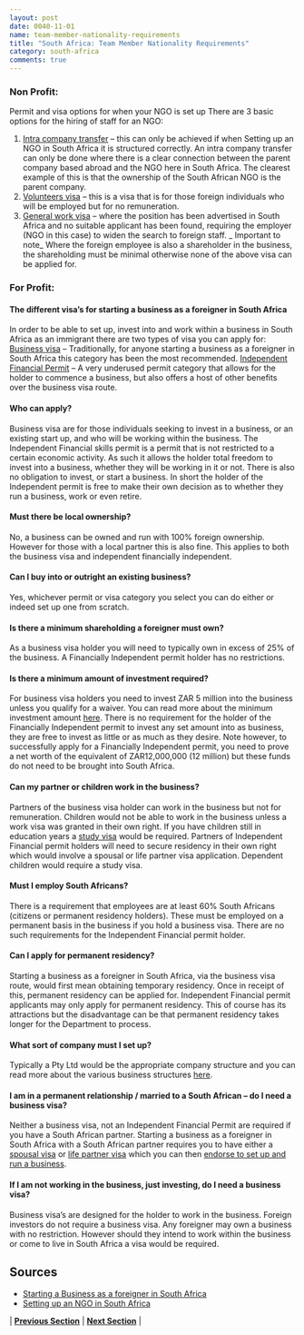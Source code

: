 ```yaml
---
layout: post
date: 0040-11-01
name: team-member-nationality-requirements
title: "South Africa: Team Member Nationality Requirements"
category: south-africa
comments: true
---
```


### Non Profit:
Permit and visa options for when your NGO is set up
There are 3 basic options for the hiring of staff for an NGO:
1. [Intra company transfer](https://www.intergate-immigration.com/intracompany-transfers.php) – this can only be achieved if when Setting up an NGO in South Africa it is structured correctly. An intra company transfer can only be done where there is a clear connection between the parent company based abroad and the NGO here in South Africa. The clearest example of this is that the ownership of the South African NGO is the parent company.
2. [Volunteers visa](https://www.intergate-immigration.com/volunteer-visa-permits.php) – this is a visa that is for those foreign individuals who will be employed but for no remuneration.
3. [General work visa](https://www.intergate-immigration.com/work-permit-general-south-africa.php) – where the position has been advertised in South Africa and no suitable applicant has been found, requiring the employer (NGO in this case) to widen the search to foreign staff.
_ Important to note_
Where the foreign employee is also a shareholder in the business, the shareholding must be minimal otherwise none of the above visa can be applied for.

### For Profit:
#### The different visa’s for starting a business as a foreigner in South Africa
In order to be able to set up, invest into and work within a business in South Africa as an immigrant there are two types of visa you can apply for:
[Business visa](https://www.intergate-immigration.com/business-permits-visa-south-africa-immigration.php) – Traditionally, for anyone starting a business as a foreigner in South Africa this category has been the most recommended.
[Independent Financial Permit](https://www.intergate-immigration.com/business-permit-visa-financially-independent-permit.php) – A very underused permit category that allows for the holder to commence a business, but also offers a host of other benefits over the business visa route.
#### Who can apply?
Business visa are for those individuals seeking to invest in a business, or an existing start up, and who will be working within the business.
The Independent Financial skills permit is a permit that is not restricted to a certain economic activity. As such it allows the holder total freedom to invest into a business, whether they will be working in it or not. There is also no obligation to invest, or start a business. In short the holder of the Independent permit is free to make their own decision as to whether they run a business, work or even retire.
#### Must there be local ownership?
No, a business can be owned and run with 100% foreign ownership. However for those with a local partner this is also fine. This applies to both the business visa and independent financially independent.
#### Can I buy into or outright an existing business?
Yes, whichever permit or visa category you select you can do either or indeed set up one from scratch.
#### Is there a minimum shareholding a foreigner must own?
As a business visa holder you will need to typically own in excess of 25% of the business. A Financially Independent permit holder has no restrictions.
#### Is there a minimum amount of investment required?
For business visa holders you need to invest ZAR 5 million into the business unless you qualify for a waiver. You can read more about the minimum investment amount [here](https://www.intergate-immigration.com/business-visa-waiver-applications.php).
There is no requirement for the holder of the Financially Independent permit to invest any set amount into as business, they are free to invest as little or as much as they desire. Note however, to successfully apply for a Financially Independent permit, you need to prove a net worth of the equivalent of ZAR12,000,000 (12 million) but these funds do not need to be brought into South Africa.
#### Can my partner or children work in the business?
Partners of the business visa holder can work in the business but not for remuneration. Children would not be able to work in the business unless a work visa was granted in their own right. If you have children still in education years a [study visa](https://www.intergate-immigration.com/immigration-south-africa-study-permits-visas.php) would be required.
Partners of Independent Financial permit holders will need to secure residency in their own right which would involve a spousal or life partner visa application. Dependent children would require a study visa.
#### Must I employ South Africans?
There is a requirement that employees are at least 60% South Africans (citizens or permanent residency holders). These must be employed on a permanent basis in the business if you hold a business visa. There are no such requirements for the Independent Financial permit holder.
#### Can I apply for permanent residency?
Starting a business as a foreigner in South Africa, via the business visa route, would first mean obtaining temporary residency. Once in receipt of this, permanent residency can be applied for.
Independent Financial permit applicants may only apply for permanent residency. This of course has its attractions but the disadvantage can be that permanent residency takes longer for the Department to process.
#### What sort of company must I set up?
Typically a Pty Ltd would be the appropriate company structure and you can read more about the various business structures [here](https://www.intergate-immigration.com/south-africa-company-formation.php).
#### I am in a permanent relationship / married to a South African – do I need a business visa?
Neither a business visa, not an Independent Financial Permit are required if you have a South African partner. Starting a business as a foreigner in South Africa with a South African partner requires you to have either a [spousal visa](https://www.intergate-immigration.com/spousal-permits-visa-immigration-south-africa.php) or [life partner visa](https://www.intergate-immigration.com/life-partner-permits-visa-immigration-south-africa.php) which you can then [endorse to set up and run a business](https://www.intergate-immigration.com/endorsing-life-partner-spousal-visa.php).
#### If I am not working in the business, just investing, do I need a business visa?
Business visa’s are designed for the holder to work in the business. Foreign investors do not require a business visa. Any foreigner may own a business with no restriction. However should they intend to work within the business or come to live in South Africa a visa would be required.

Sources
---
- [Starting a Business as a foreigner in South Africa](https://www.intergate-immigration.com/starting-business-foreigner-south-africa.php)
- [Setting up an NGO in South Africa](https://www.intergate-immigration.com/setting-ngo-south-africa.php)

| **[Previous Section]( https://neo-project.github.io/global-blockchain-compliance-hub//south-africa/south-africa-registry-requirements.html)** | **[Next Section]( https://neo-project.github.io/global-blockchain-compliance-hub//south-africa/south-africa-tax-and-auditing-requirements.html)** |
